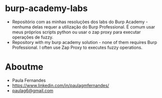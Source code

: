 # burp-academy-labs
- Repositório com as minhas resoluções dos labs do Burp Academy - nenhuma delas requer a utilização do Burp Professional. É comum usar meus próprios scripts python ou usar o zap proxy para executar operações de fuzzy.
- Repository with my burp academy solution - none of them requires Burp Professional. I often use Zap  Proxy to executes fuzzy operations.


# Aboutme

- Paula Fernandes
- https://www.linkedin.com/in/paulagmfernandes/
- paulag6@gmail.com
